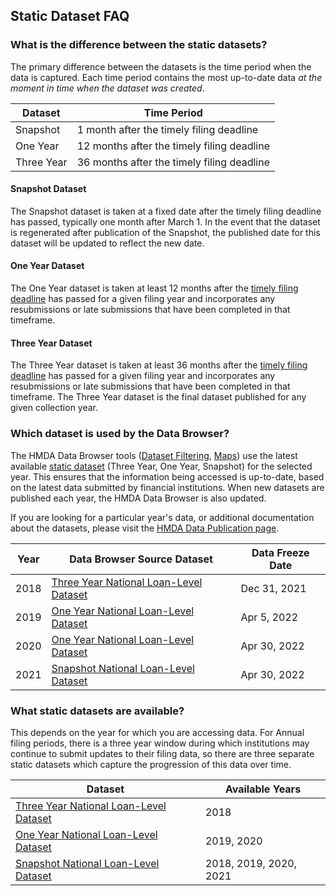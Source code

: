 ## Static Dataset FAQ

### What is the difference between the static datasets?
The primary difference between the datasets is the time period when the data is captured. Each time period contains the most up-to-date data _at the moment in time when the dataset was created_.

|Dataset|Time Period|
|---|---|
|Snapshot | 1 month after the timely filing deadline |
|One Year | 12 months after the timely filing deadline |
|Three Year | 36 months after the timely filing deadline |

#### Snapshot Dataset
The Snapshot dataset is taken at a fixed date after the timely filing deadline has passed, typically one month after March 1. In the event that the dataset is regenerated after publication of the Snapshot, the published date for this dataset will be updated to reflect the new date. 

#### One Year Dataset
The One Year dataset is taken at least 12 months after the [timely filing deadline](/documentation/2022/annual-filing-dates/) has passed for a given filing year and incorporates any resubmissions or late submissions that have been completed in that timeframe.   

#### Three Year Dataset
The Three Year dataset is taken at least 36 months after the [timely filing deadline](/documentation/2022/annual-filing-dates/) has passed for a given filing year and incorporates any resubmissions or late submissions that have been completed in that timeframe. The Three Year dataset is the final dataset published for any given collection year.

### Which dataset is used by the Data Browser? 
The HMDA Data Browser tools ([Dataset Filtering](/data-browser/data/), [Maps](/data-browser/maps/)) use the latest available [static dataset](/data-publication/) (Three Year, One Year, Snapshot) for the selected year.  This ensures that the information being accessed is up-to-date, based on the latest data submitted by financial institutions. When new datasets are published each year, the HMDA Data Browser is also updated.

If you are looking for a particular year's data, or additional documentation about the datasets, please visit the [HMDA Data Publication page](/data-publication/).

| Year | Data Browser Source Dataset | Data Freeze Date |
|---|---|---|
|2018|[Three Year National Loan-Level Dataset](/data-publication/three-year-national-loan-level-dataset/)|Dec 31, 2021|
|2019|[One Year National Loan-Level Dataset](/data-publication/one-year-national-loan-level-dataset/)|Apr 5, 2022|
|2020|[One Year National Loan-Level Dataset](/data-publication/one-year-national-loan-level-dataset/)|Apr 30, 2022|
|2021|[Snapshot National Loan-Level Dataset](/data-publication/snapshot-national-loan-level-dataset/)|Apr 30, 2022|

### What static datasets are available?

This depends on the year for which you are accessing data.  For Annual filing periods, there is a three year window during which institutions may continue to submit updates to their filing data, so there are three separate static datasets which capture the progression of this data over time. 

| Dataset | Available Years |
|---|---|
| [Three Year National Loan-Level Dataset](/data-publication/three-year-national-loan-level-dataset/)|  2018|
| [One Year National Loan-Level Dataset](/data-publication/one-year-national-loan-level-dataset/)| 2019, 2020|
| [Snapshot National Loan-Level Dataset](/data-publication/snapshot-national-loan-level-dataset/)| 2018, 2019, 2020, 2021|
